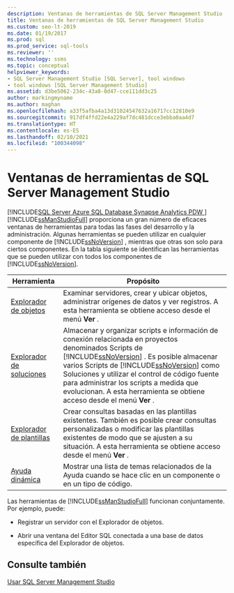 ```yaml
---
description: Ventanas de herramientas de SQL Server Management Studio
title: Ventanas de herramientas de SQL Server Management Studio
ms.custom: seo-lt-2019
ms.date: 01/19/2017
ms.prod: sql
ms.prod_service: sql-tools
ms.reviewer: ''
ms.technology: ssms
ms.topic: conceptual
helpviewer_keywords:
- SQL Server Management Studio [SQL Server], tool windows
- tool windows [SQL Server Management Studio]
ms.assetid: d3be5062-234c-43a8-8d47-cce111dd3c25
author: markingmyname
ms.author: maghan
ms.openlocfilehash: a33f5afba4a13d31024547632a16717cc12810e9
ms.sourcegitcommit: 917df4ffd22e4a229af7dc481dcce3ebba0aa4d7
ms.translationtype: HT
ms.contentlocale: es-ES
ms.lasthandoff: 02/10/2021
ms.locfileid: "100344098"
---
```

# <a name="tool-windows-in-sql-server-management-studio"></a>Ventanas de herramientas de SQL Server Management Studio
[!INCLUDE[SQL Server Azure SQL Database Synapse Analytics PDW ](../includes/applies-to-version/sql-asdb-asdbmi-asa-pdw.md)]
[!INCLUDE[ssManStudioFull](../includes/ssmanstudiofull-md.md)] proporciona un gran número de eficaces ventanas de herramientas para todas las fases del desarrollo y la administración. Algunas herramientas se pueden utilizar en cualquier componente de [!INCLUDE[ssNoVersion](../includes/ssnoversion-md.md)] , mientras que otras son solo para ciertos componentes. En la tabla siguiente se identifican las herramientas que se pueden utilizar con todos los componentes de [!INCLUDE[ssNoVersion](../includes/ssnoversion-md.md)].  
  
|Herramienta|Propósito|  
|-|-|   
|[Explorador de objetos](../ssms/object/object-explorer.md)|Examinar servidores, crear y ubicar objetos, administrar orígenes de datos y ver registros. A esta herramienta se obtiene acceso desde el menú **Ver** .|  
|[Explorador de soluciones](../ssms/solution/solution-explorer.md)|Almacenar y organizar scripts e información de conexión relacionada en proyectos denominados Scripts de [!INCLUDE[ssNoVersion](../includes/ssnoversion-md.md)] . Es posible almacenar varios Scripts de [!INCLUDE[ssNoVersion](../includes/ssnoversion-md.md)] como Soluciones y utilizar el control de código fuente para administrar los scripts a medida que evolucionan. A esta herramienta se obtiene acceso desde el menú **Ver** .|  
|[Explorador de plantillas](../ssms/template/template-explorer.md)|Crear consultas basadas en las plantillas existentes. También es posible crear consultas personalizadas o modificar las plantillas existentes de modo que se ajusten a su situación. A esta herramienta se obtiene acceso desde el menú **Ver** .|  
|[Ayuda dinámica](../ssms/user-assistance-in-sql-server-management-studio.md)|Mostrar una lista de temas relacionados de la Ayuda cuando se hace clic en un componente o en un tipo de código.|  
  
Las herramientas de [!INCLUDE[ssManStudioFull](../includes/ssmanstudiofull-md.md)] funcionan conjuntamente. Por ejemplo, puede:  
  
-   Registrar un servidor con el Explorador de objetos.  
  
-   Abrir una ventana del Editor SQL conectada a una base de datos específica del Explorador de objetos.  
  
## <a name="see-also"></a>Consulte también  
[Usar SQL Server Management Studio](./sql-server-management-studio-ssms.md)  
